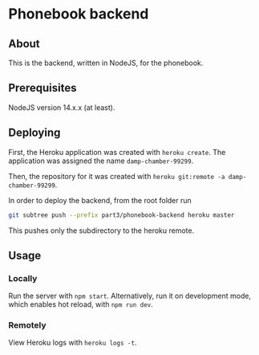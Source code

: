 # Phonebook backend

## About

This is the backend, written in NodeJS, for the phonebook.

## Prerequisites

NodeJS version 14.x.x (at least).

## Deploying

First, the Heroku application was created with `heroku create`. The application was assigned the name `damp-chamber-99299`.

Then, the repository for it was created with `heroku git:remote -a damp-chamber-99299`.

In order to deploy the backend, from the root folder run

``` bash
git subtree push --prefix part3/phonebook-backend heroku master
```

This pushes only the subdirectory to the heroku remote.

## Usage

### Locally

Run the server with `npm start`. Alternatively, run it on development mode, which enables hot reload, with `npm run dev`.

### Remotely

View Heroku logs with `heroku logs -t`.
